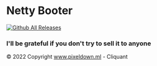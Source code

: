 # Netty Booter

[![Github All Releases](https://img.shields.io/github/downloads/cliquant/minecraft-botter/total.svg)]()

<h3>I'll be grateful if you don't try to sell it to anyone</h3>

© 2022 Copyright www.pixeldown.ml - Cliquant
